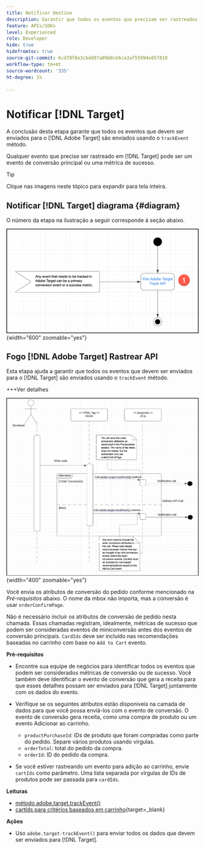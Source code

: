 ```yaml
---
title: Notificar Destino
description: Garantir que todos os eventos que precisam ser rastreados pelo [!DNL Target] são enviados usando o método trackEvent.
feature: APIs/SDKs
level: Experienced
role: Developer
hide: true
hidefromtoc: true
source-git-commit: 6cd78f8e3cbdd97a09b0cb6ca3af55994e85f819
workflow-type: tm+mt
source-wordcount: '335'
ht-degree: 1%

---
```


# Notificar [!DNL Target]

A conclusão desta etapa garante que todos os eventos que devem ser enviados para o [!DNL Adobe Target] são enviados usando o `trackEvent` método.

Qualquer evento que precise ser rastreado em [!DNL Target] pode ser um evento de conversão principal ou uma métrica de sucesso.

>[!TIP]
>
>Clique nas imagens neste tópico para expandir para tela inteira.

## Notificar [!DNL Target] diagrama {#diagram}

O número da etapa na ilustração a seguir corresponde à seção abaixo.

![Notificar diagrama de destino](/help/dev/patterns/recs-atjs/assets/diagram-notify-target.png){width="600" zoomable="yes"}

## Fogo [!DNL Adobe Target] Rastrear API

Esta etapa ajuda a garantir que todos os eventos que devem ser enviados para o [!DNL Target] são enviados usando o `trackEvent` método.

+++Ver detalhes

![Acionar diagrama da API de rastreamento do Adobe Target](/help/dev/patterns/recs-atjs/assets/fire-adobe-target-track-api-diagram.png){width="400" zoomable="yes"}

Você envia os atributos de conversão do pedido conforme mencionado na *Pré-requisitos* abaixo. O nome da mbox não importa, mas a conversão é usar `orderConfirmPage`.

Não é necessário incluir os atributos de conversão de pedido nesta chamada. Essas chamadas registram, idealmente, métricas de sucesso que podem ser consideradas eventos de miniconversão antes dos eventos de conversão principais. `CardIds` deve ser incluído nas recomendações baseadas no carrinho com base no `Add to Cart` evento.

**Pré-requisitos**

* Encontre sua equipe de negócios para identificar todos os eventos que podem ser considerados métricas de conversão ou de sucesso. Você também deve identificar o evento de conversão que gera a receita para que esses detalhes possam ser enviados para [!DNL Target] juntamente com os dados do evento.
* Verifique se os seguintes atributos estão disponíveis na camada de dados para que você possa enviá-los com o evento de conversão. O evento de conversão gera receita, como uma compra de produto ou um evento Adicionar ao carrinho.

   * `productPurchaseId`: IDs de produto que foram compradas como parte do pedido. Separe vários produtos usando vírgulas.
   * `orderTotal`: total do pedido da compra.
   * `orderId`: ID do pedido da compra.

* Se você estiver rastreando um evento para adição ao carrinho, envie `cartIds` como parâmetro. Uma lista separada por vírgulas de IDs de produtos pode ser passada para `cardIds`.

**Leituras**

* [método adobe.target.trackEvent()](/help/dev/implement/client-side/atjs/atjs-functions/adobe-target-trackevent.md)
* [cartIds para critérios baseados em carrinho](https://experienceleague.adobe.com/docs/target/using/recommendations/criteria/base-the-recommendation-on-a-recommendation-key.html?lang=en#cart-based){target=_blank}

**Ações**

* Uso `adobe.target-trackEvent()` para enviar todos os dados que devem ser enviados para [!DNL Target].







